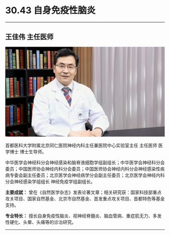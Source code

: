 # 30.43 自身免疫性脑炎

---

## 王佳伟 主任医师

 ![1686547641063](image/c30_043/1686547641063.png)

首都医科大学附属北京同仁医院神经内科主任兼医院中心实验室主任 主任医师 医学博士 博士生导师。

中华医学会神经科分会神经感染和脑脊液细胞学组副组长；中华医学会神经科分会委员；中国医师协会神经内科分会委员；中国医师协会神经内科分会神经感染性疾病专委会副主任委员；北京医学会神经病学分会副主任委员；北京医学会神经内科分会神经感染学组组长 神经免疫学组副组长。

**主要成就：** 曾在《自然医学杂志》发表论著文章；相关研究获：国家科技部重点攻关项目、国家自然基金、北京市自然基金、首发重点攻关项目、首都特色等基金支持。

**专业特长：** 擅长自身免疫性脑炎、视神经脊髓炎、脑血管病、重症肌无力、多发性硬化、头晕、头痛等的诊治研究。

---
